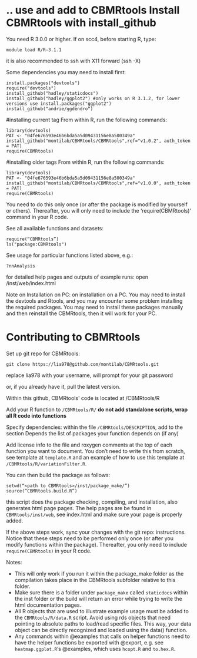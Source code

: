 
.. use and add to CBMRtools
**Install CBMRtools with install_github**
========

You need R 3.0.0 or higher. If on scc4, before starting R, type:

    module load R/R-3.1.1

it is also recommended to ssh with X11 forward (ssh -X)

Some dependencies you may need to install first:

    install.packages("devtools")
    require("devtools")
    install_github("hadley/staticdocs")
    install_github("hadley/ggplot2") #only works on R 3.1.2, for lower versions use install.packages("ggplot2")
    install_github("andrie/ggdendro")

#installing current tag
From within R, run the following commands:

    library(devtools)
    PAT <- "04fe676593e46b6bda5a5d09431156e8a500349a"
    install_github("montilab/CBMRtools/CBMRtools",ref="v1.0.2", auth_token = PAT)
    require(CBMRtools)


#installing older tags
From within R, run the following commands:

    library(devtools)
    PAT <- "04fe676593e46b6bda5a5d09431156e8a500349a"
    install_github("montilab/CBMRtools/CBMRtools",ref="v1.0.0", auth_token = PAT)     
    require(CBMRtools)

You need to do this only once (or after the package is modified by yourself or others). Thereafter, you will only need to include the ‘require(CBMRtools)’ command in your R code. 

See all available functions and datasets:

    require(“CBMRtools”)
    ls("package:CBMRtools")

See usage for particular functions listed above, e.g.:

    ?nnAnalysis

for detailed help pages and outputs of example runs: 
open <path to CBMRtools>/inst/web/index.html

Note on Installation on PC: on installation on a PC. You may need to install the devtools and Rtools, and you may encounter some problem installing the required packages. You may need to install these packages manually and then reinstall the CBMRtools, then it will work for your PC. 

**Contributing to CBMRtools**
========

Set up git repo for CBMRtools:

    git clone https://lia978@github.com/montilab/CBMRtools.git
    
replace lia978 with your username, will prompt for your git password

or, if you already have it, pull the latest version.

Within this github, CBMRtools' code is located at /CBMRtools/R

Add your R function to <code>/CBMRtools/R/</code> **do not add standalone scripts, wrap all R code into functions**

Specify dependencies: within the file <code>/CBMRtools/DESCRIPTION</code>, add to the section Depends the list of packages your function depends on (if any)

Add license info to the file and roxygen comments at the top of each function you want to document. You don’t need to write this from scratch, see template at	<code>template.R</code> and an example of how to use this template at 
<code>/CBMRtools/R/variationFilter.R</code>.

You can then build the package as follows:

    setwd(“<path to CBMRtools>/inst/package_make/”)
    source(“CBMRtools.build.R”) 

this script does the package checking, compiling, and installation, also generates html page pages. The help pages are be found in <code>CBMRtools/inst/web</code>, see index.html and make sure your page is properly added. 

If the above steps work, sync your changes with the git repo: instructions.
Notice that these steps need to be performed only once (or after you modify functions within the package). Thereafter, you only need to include <code>require(CBMRtools)</code> in your R code.

Notes: 
- This will only work if you run it within the package_make folder as the compilation takes place in the CBMRtools subfolder relative to this folder.  
- Make sure there is a folder under <code>package_make</code> called <code>staticdocs</code> within the inst folder or the build will return an error while trying to write the html documentation pages.
- All R objects that are used to illustrate example usage must be added to the <code>CBMRtools/R/data.R</code> script. Avoid using rds objects that need pointing to absolute paths to load/read specific files. This way, your data object can be directly recognized and loaded using the data() function.
- Any commands within @examples that calls on helper functions need to have the helper functions be exported with @export, e.g. see <code>heatmap.ggplot.R</code>‘s @examples, which uses <code>hcopt.R</code> and <code>to.hex.R</code>.

